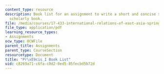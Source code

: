 ```yaml
---
content_type: resource
description: Book list for an assignment to write a short and concise summary of a
  scholarly book.
file: /media/courses/17-433-international-relations-of-east-asia-spring-2011/c8269a71c6fac0d20ed585fecbd5b72d_MIT17_433S11_precisI.pdf
file_type: application/pdf
learning_resource_types:
- Assignments
ocw_type: OCWFile
parent_title: Assignments
parent_type: CourseSection
resourcetype: Document
title: "Pr\xE9cis I Book List"
uid: c8269a71-c6fa-c0d2-0ed5-85fecbd5b72d
---
```


